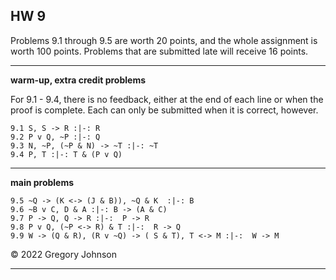 ## HW 9

Problems 9.1 through 9.5 are worth 20 points, and the whole assignment is worth 100 points. Problems that are submitted late will receive 16 points.


---

**warm-up, extra credit problems**

For 9.1 - 9.4, there is no feedback, either at the end of each line or when the proof is complete. Each can only be submitted when it is correct, however.

~~~{.ProofChecker .JohnsonSL options="fonts tabindent render" guides="fitch" feedback="none" points="1" late-credit="1"}
9.1 S, S -> R :|-: R 
9.2 P v Q, ~P :|-: Q 
9.3 N, ~P, (~P & N) -> ~T :|-: ~T
9.4 P, T :|-: T & (P v Q) 
~~~

---

**main problems**

~~~{.ProofChecker .JohnsonSL options="fonts tabindent render" guides="fitch" points="20" late-credit="16"}
9.5 ~Q -> (K <-> (J & B)), ~Q & K  :|-: B
9.6 ~B v C, D & A :|-: B -> (A & C)
9.7 P -> Q, Q -> R :|-:  P -> R 
9.8 P v Q, (~P <-> R) & T :|-:  R -> Q  
9.9 W -> (Q & R), (R v ~Q) -> ( S & T), T <-> M :|-:  W -> M
~~~

&copy; 2022 Gregory Johnson 
 
---